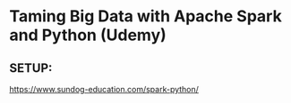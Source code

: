 # Taming Big Data with Apache Spark and Python (Udemy)

## SETUP:
https://www.sundog-education.com/spark-python/